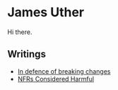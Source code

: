 # James Uther

Hi there.

## Writings

* [In defence of breaking changes](https://github.com/jbu/jbu/blob/main/blog/in-defence-of-breaking-change.md)
* [NFRs Considered Harmful](https://github.com/jbu/jbu/blob/main/blog/nfrs-considered-harmful.md)
<!--
**jbu/jbu** is a ✨ _special_ ✨ repository because its `README.md` (this file) appears on your GitHub profile.

Here are some ideas to get you started:

- 🔭 I’m currently working on ...
- 🌱 I’m currently learning ...
- 👯 I’m looking to collaborate on ...
- 🤔 I’m looking for help with ...
- 💬 Ask me about ...
- 📫 How to reach me: ...
- 😄 Pronouns: ...
- ⚡ Fun fact: ...
-->
